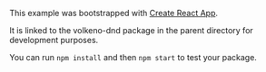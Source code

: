 This example was bootstrapped with [Create React App](https://github.com/facebook/create-react-app).

It is linked to the volkeno-dnd package in the parent directory for development purposes.

You can run `npm install` and then `npm start` to test your package.
